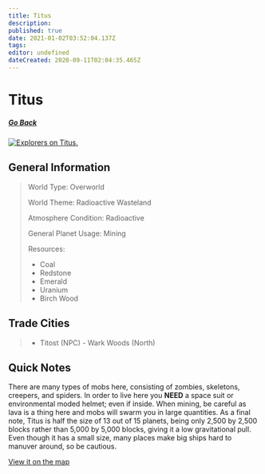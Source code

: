 ```yaml
---
title: Titus
description: 
published: true
date: 2021-01-02T03:52:04.137Z
tags: 
editor: undefined
dateCreated: 2020-09-11T02:04:35.465Z
---
```


# Titus

##### [Go Back](/wiki/space#planets)

<a href="https://imgur.com/ojt4Ajg"><img src="https://i.imgur.com/ojt4Ajg.jpg" title="Explorers on Titus." /></a>

## General Information

> World Type: Overworld
>
> World Theme: Radioactive Wasteland
>
> Atmosphere Condition: Radioactive
>
> General Planet Usage: Mining
>
> Resources:
> - Coal
> - Redstone
> - Emerald
> - Uranium
> - Birch Wood

## Trade Cities
> - Titost (NPC) - Wark Woods (North)

## Quick Notes

There are many types of mobs here, consisting of zombies, skeletons, creepers, and spiders. In order to live here you **NEED** a space suit or environmental moded helmet; even if inside. When mining, be careful as lava is a thing here and mobs will swarm you in large quantities. As a final note, Titus is half the size of 13 out of 15 planets, being only 2,500 by 2,500 blocks rather than 5,000 by 5,000 blocks, giving it a low gravitational pull. Even though it has a small size, many places make big ships hard to manuver around, so be cautious.

[View it on the map](https://dynmap.starlegacy.net/?worldname=Titus)

